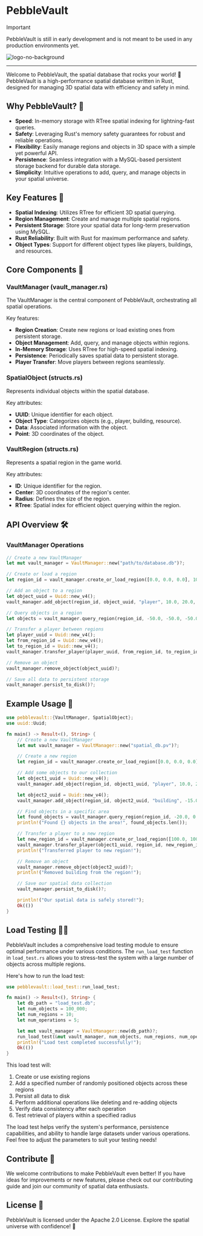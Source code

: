 # PebbleVault

> [!IMPORTANT]
> PebbleVault is still in early development and is not meant to be used in any production environments yet.

![logo-no-background](https://github.com/Stars-Beyond/PebbleVault/assets/34868944/927902b2-1579-4e3a-9c92-93a0f9e47e3e)

---
Welcome to PebbleVault, the spatial database that rocks your world! 🚀 PebbleVault is a high-performance spatial database written in Rust, designed for managing 3D spatial data with efficiency and safety in mind.

## Why PebbleVault? 🌟
- **Speed**: In-memory storage with RTree spatial indexing for lightning-fast queries.
- **Safety**: Leveraging Rust's memory safety guarantees for robust and reliable operations.
- **Flexibility**: Easily manage regions and objects in 3D space with a simple yet powerful API.
- **Persistence**: Seamless integration with a MySQL-based persistent storage backend for durable data storage.
- **Simplicity**: Intuitive operations to add, query, and manage objects in your spatial universe.

## Key Features 🎉
- **Spatial Indexing**: Utilizes RTree for efficient 3D spatial querying.
- **Region Management**: Create and manage multiple spatial regions.
- **Persistent Storage**: Store your spatial data for long-term preservation using MySQL.
- **Rust Reliability**: Built with Rust for maximum performance and safety.
- **Object Types**: Support for different object types like players, buildings, and resources.

## Core Components 🧱

### VaultManager (vault_manager.rs)
The VaultManager is the central component of PebbleVault, orchestrating all spatial operations.

Key features:
- **Region Creation**: Create new regions or load existing ones from persistent storage.
- **Object Management**: Add, query, and manage objects within regions.
- **In-Memory Storage**: Uses RTree for high-speed spatial indexing.
- **Persistence**: Periodically saves spatial data to persistent storage.
- **Player Transfer**: Move players between regions seamlessly.

### SpatialObject (structs.rs)
Represents individual objects within the spatial database.

Key attributes:
- **UUID**: Unique identifier for each object.
- **Object Type**: Categorizes objects (e.g., player, building, resource).
- **Data**: Associated information with the object.
- **Point**: 3D coordinates of the object.

### VaultRegion (structs.rs)
Represents a spatial region in the game world.

Key attributes:
- **ID**: Unique identifier for the region.
- **Center**: 3D coordinates of the region's center.
- **Radius**: Defines the size of the region.
- **RTree**: Spatial index for efficient object querying within the region.

## API Overview 🛠️

### VaultManager Operations

```rust
// Create a new VaultManager
let mut vault_manager = VaultManager::new("path/to/database.db")?;

// Create or load a region
let region_id = vault_manager.create_or_load_region([0.0, 0.0, 0.0], 100.0)?;

// Add an object to a region
let object_uuid = Uuid::new_v4();
vault_manager.add_object(region_id, object_uuid, "player", 10.0, 20.0, 30.0, "Player data")?;

// Query objects in a region
let objects = vault_manager.query_region(region_id, -50.0, -50.0, -50.0, 50.0, 50.0, 50.0)?;

// Transfer a player between regions
let player_uuid = Uuid::new_v4();
let from_region_id = Uuid::new_v4();
let to_region_id = Uuid::new_v4();
vault_manager.transfer_player(player_uuid, from_region_id, to_region_id)?;

// Remove an object
vault_manager.remove_object(object_uuid)?;

// Save all data to persistent storage
vault_manager.persist_to_disk()?;
```

## Example Usage 🚀

```rust
use pebblevault::{VaultManager, SpatialObject};
use uuid::Uuid;

fn main() -> Result<(), String> {
    // Create a new VaultManager
    let mut vault_manager = VaultManager::new("spatial_db.pv")?;

    // Create a new region
    let region_id = vault_manager.create_or_load_region([0.0, 0.0, 0.0], 500.0)?;

    // Add some objects to our collection
    let object1_uuid = Uuid::new_v4();
    vault_manager.add_object(region_id, object1_uuid, "player", 10.0, 20.0, 30.0, "First player")?;

    let object2_uuid = Uuid::new_v4();
    vault_manager.add_object(region_id, object2_uuid, "building", -15.0, 25.0, -5.0, "Town hall")?;

    // Find objects in a specific area
    let found_objects = vault_manager.query_region(region_id, -20.0, 0.0, -10.0, 20.0, 30.0, 40.0)?;
    println!("Found {} objects in the area!", found_objects.len());

    // Transfer a player to a new region
    let new_region_id = vault_manager.create_or_load_region([100.0, 100.0, 100.0], 500.0)?;
    vault_manager.transfer_player(object1_uuid, region_id, new_region_id)?;
    println!("Transferred player to new region!");

    // Remove an object
    vault_manager.remove_object(object2_uuid)?;
    println!("Removed building from the region!");

    // Save our spatial data collection
    vault_manager.persist_to_disk()?;

    println!("Our spatial data is safely stored!");
    Ok(())
}
```

## Load Testing 🏋️‍♂️
PebbleVault includes a comprehensive load testing module to ensure optimal performance under various conditions. The `run_load_test` function in `load_test.rs` allows you to stress-test the system with a large number of objects across multiple regions.

Here's how to run the load test:

```rust
use pebblevault::load_test::run_load_test;

fn main() -> Result<(), String> {
    let db_path = "load_test.db";
    let num_objects = 100_000;
    let num_regions = 10;
    let num_operations = 5;

    let mut vault_manager = VaultManager::new(db_path)?;
    run_load_test(&mut vault_manager, num_objects, num_regions, num_operations)?;
    println!("Load test completed successfully!");
    Ok(())
}
```

This load test will:
1. Create or use existing regions
2. Add a specified number of randomly positioned objects across these regions
3. Persist all data to disk
4. Perform additional operations like deleting and re-adding objects
5. Verify data consistency after each operation
6. Test retrieval of players within a specified radius

The load test helps verify the system's performance, persistence capabilities, and ability to handle large datasets under various operations. Feel free to adjust the parameters to suit your testing needs!

## Contribute 🤝
We welcome contributions to make PebbleVault even better! If you have ideas for improvements or new features, please check out our contributing guide and join our community of spatial data enthusiasts.

## License 📜
PebbleVault is licensed under the Apache 2.0 License. Explore the spatial universe with confidence! 🌠